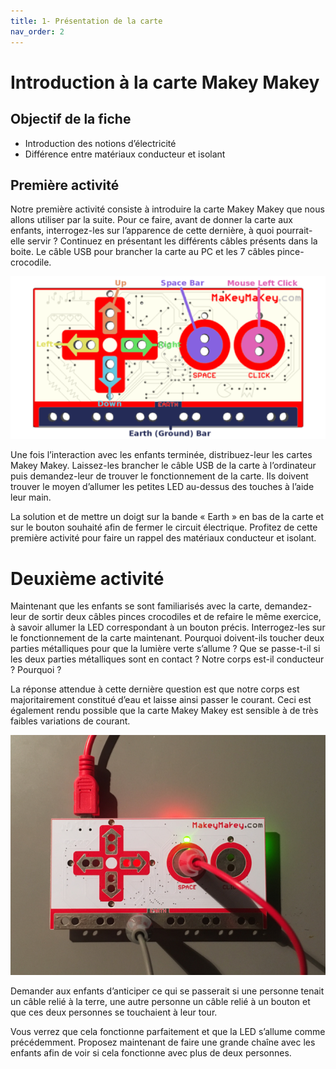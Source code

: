 ```yaml
---
title: 1- Présentation de la carte
nav_order: 2
---
```


# Introduction à la carte Makey Makey

## Objectif de la fiche

* Introduction des notions d’électricité
* Différence entre matériaux conducteur et isolant

## Première activité

Notre première activité consiste à introduire la carte Makey Makey que nous allons utiliser par la suite. Pour ce faire, avant de donner la carte aux enfants, interrogez-les sur l’apparence de cette dernière, à quoi pourrait-elle servir ? Continuez en présentant les différents câbles présents dans la boite. Le câble USB pour brancher la carte au PC et les 7 câbles pince-crocodile.

<img src="https://github.com/serresebastien/Makey-Makey/blob/master/img/presentation-de-la-carte/01.png?raw=true">

Une fois l’interaction avec les enfants terminée, distribuez-leur les cartes Makey Makey. Laissez-les brancher le câble USB de la carte à l’ordinateur puis demandez-leur de trouver le fonctionnement de la carte. Ils doivent trouver le moyen d’allumer les petites LED au-dessus des touches à l’aide leur main.

La solution et de mettre un doigt sur la bande « Earth » en bas de la carte et sur le bouton souhaité afin de fermer le circuit électrique. Profitez de cette première activité pour faire un rappel des matériaux conducteur et isolant.

# Deuxième activité

Maintenant que les enfants se sont familiarisés avec la carte, demandez-leur de sortir deux câbles pinces crocodiles et de refaire le même exercice, à savoir allumer la LED correspondant à un bouton précis. Interrogez-les sur le fonctionnement de la carte maintenant. Pourquoi doivent-ils toucher deux parties métalliques pour que la lumière verte s’allume ? Que se passe-t-il si les deux parties métalliques sont en contact ? Notre corps est-il conducteur ? Pourquoi ?

La réponse attendue à cette dernière question est que notre corps est majoritairement constitué d’eau et laisse ainsi passer le courant. Ceci est également rendu possible que la carte Makey Makey est sensible à de très faibles variations de courant.

<img src="https://github.com/serresebastien/Makey-Makey/blob/master/img/presentation-de-la-carte/02.png?raw=true">

Demander aux enfants d’anticiper ce qui se passerait si une personne tenait un câble relié à la terre, une autre personne un câble relié à un bouton et que ces deux personnes se touchaient à leur tour.

Vous verrez que cela fonctionne parfaitement et que la LED s’allume comme précédemment. Proposez maintenant de faire une grande chaîne avec les enfants afin de voir si cela fonctionne avec plus de deux personnes.
